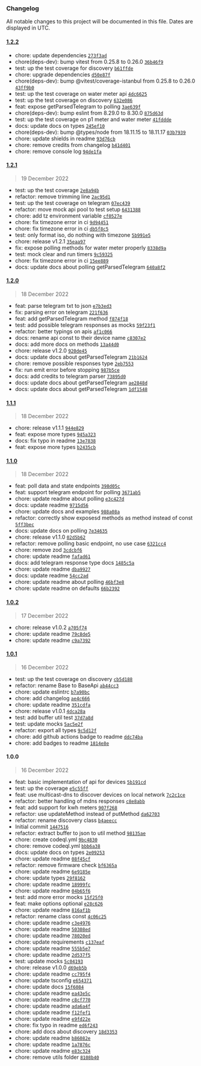 ### Changelog

All notable changes to this project will be documented in this file. Dates are displayed in UTC.

#### [1.2.2](https://github.com/jvandenaardweg/homewizard-energy-api/compare/1.2.1...1.2.2)

- chore: update dependencies [`273f3ad`](https://github.com/jvandenaardweg/homewizard-energy-api/commit/273f3ad0d8dde9094bfcb25d9a95c1f11af9e3bf)
- chore(deps-dev): bump vitest from 0.25.8 to 0.26.0 [`36b46f9`](https://github.com/jvandenaardweg/homewizard-energy-api/commit/36b46f93281300e4569fe528336f0812c28df2f7)
- test: up the test coverage for discovery [`b61ffde`](https://github.com/jvandenaardweg/homewizard-energy-api/commit/b61ffdeed5ce1e374d645b0cdeaa8f011fb724aa)
- chore: upgrade dependencies [`d50e87f`](https://github.com/jvandenaardweg/homewizard-energy-api/commit/d50e87fe89a59fdbb7fd14b8f6490ec692c8af7a)
- chore(deps-dev): bump @vitest/coverage-istanbul from 0.25.8 to 0.26.0 [`43ff9b0`](https://github.com/jvandenaardweg/homewizard-energy-api/commit/43ff9b028d05e6762b51c1ed895884cb1a5cdc09)
- test: up the test coverage on water meter api [`4dc6625`](https://github.com/jvandenaardweg/homewizard-energy-api/commit/4dc6625a38b9babf66060d9f250e32dc3a0f2bcc)
- test: up the test coverage on discovery [`632e086`](https://github.com/jvandenaardweg/homewizard-energy-api/commit/632e0860ac417b6e15bc53e37141bd681d88a8c9)
- feat: expose getParsedTelegram to polling [`3ae639f`](https://github.com/jvandenaardweg/homewizard-energy-api/commit/3ae639feb251b233304d14ba3b79e487a0a9c9de)
- chore(deps-dev): bump eslint from 8.29.0 to 8.30.0 [`875d63d`](https://github.com/jvandenaardweg/homewizard-energy-api/commit/875d63dd22f6f582591d8161b2d8ff371d4f1098)
- test: up the test coverage on p1 meter and water meter [`41fddde`](https://github.com/jvandenaardweg/homewizard-energy-api/commit/41fdddef2ab1f8b8cdd82feed860a500a73ce65b)
- docs: update docs on types [`245ef10`](https://github.com/jvandenaardweg/homewizard-energy-api/commit/245ef10a0825767dd570411f2c83104229204af1)
- chore(deps-dev): bump @types/node from 18.11.15 to 18.11.17 [`03b7939`](https://github.com/jvandenaardweg/homewizard-energy-api/commit/03b793993f029475db13c20ccb9054a0a5ca364c)
- chore: update shields in readme [`93d76cb`](https://github.com/jvandenaardweg/homewizard-energy-api/commit/93d76cb6ac1d86473b5650ed8b48166886da3d85)
- chore: remove credits from changelog [`b41d401`](https://github.com/jvandenaardweg/homewizard-energy-api/commit/b41d401d85b88b40164a7c1b5e8483b504f4a048)
- chore: remove console log [`94de1fa`](https://github.com/jvandenaardweg/homewizard-energy-api/commit/94de1fab43e46b1d5c0c06d2040b84336432b7b1)

#### [1.2.1](https://github.com/jvandenaardweg/homewizard-energy-api/compare/1.2.0...1.2.1)

> 19 December 2022

- test: up the test coverage [`2e8a94b`](https://github.com/jvandenaardweg/homewizard-energy-api/commit/2e8a94b2b25314110c21086dd059823c9b574185)
- refactor: remove trimming line [`2ac95d1`](https://github.com/jvandenaardweg/homewizard-energy-api/commit/2ac95d194cb59059274d6074573509a227cc2f65)
- test: up the test coverage on telegram [`07ec439`](https://github.com/jvandenaardweg/homewizard-energy-api/commit/07ec4394e5d6cda7075a0cc4b9c7b9118d555f83)
- refactor: move mock api pool to test setup [`6431388`](https://github.com/jvandenaardweg/homewizard-energy-api/commit/643138829c13f04d69c3164b90201761e9a3ca9b)
- chore: add tz environment variable [`cf0527e`](https://github.com/jvandenaardweg/homewizard-energy-api/commit/cf0527ee795317401f76f0447eec0c34f0c52487)
- chore: fix timezone error in ci [`9d94451`](https://github.com/jvandenaardweg/homewizard-energy-api/commit/9d944513a6e1cbea3611a7d933e86776b5613a15)
- chore: fix timezone error in ci [`db5f8c5`](https://github.com/jvandenaardweg/homewizard-energy-api/commit/db5f8c5d63da44873876b821b4718edab2bf1a97)
- test: only format iso, do nothing with timezone [`5b991e5`](https://github.com/jvandenaardweg/homewizard-energy-api/commit/5b991e5cda7c525a3a182f5fda418db71d78ba36)
- chore: release v1.2.1 [`35eaa97`](https://github.com/jvandenaardweg/homewizard-energy-api/commit/35eaa97c177b46ba0b1d8b3a831597ca06f59f78)
- fix: expose polling methods for water meter properly [`8338d9a`](https://github.com/jvandenaardweg/homewizard-energy-api/commit/8338d9a1b7df47d538d732aed18acb5f53a77558)
- test: mock clear and run timers [`9c59325`](https://github.com/jvandenaardweg/homewizard-energy-api/commit/9c59325aeab6a9584a777054f453fa8a3c0ed5c1)
- chore: fix timezone error in ci [`15ee889`](https://github.com/jvandenaardweg/homewizard-energy-api/commit/15ee8891ce0b51697c69d9969229e187c6661b08)
- docs: update docs about polling getParsedTelegram [`640a8f2`](https://github.com/jvandenaardweg/homewizard-energy-api/commit/640a8f2656da03825a199bd96aa475634146d298)

#### [1.2.0](https://github.com/jvandenaardweg/homewizard-energy-api/compare/1.1.1...1.2.0)

> 18 December 2022

- feat: parse telegram txt to json [`e7b3ed3`](https://github.com/jvandenaardweg/homewizard-energy-api/commit/e7b3ed374a7a476d58ccf668793e5aaeebf1acf8)
- fix: parsing error on telegram [`221f636`](https://github.com/jvandenaardweg/homewizard-energy-api/commit/221f636b2b246d073d91cc6f67d2cbe9ccae0d54)
- feat: add getParsedTelegram method [`f874f18`](https://github.com/jvandenaardweg/homewizard-energy-api/commit/f874f18f0be427c90bb2ce64ece14970c49d8858)
- test: add possible telegram responses as mocks [`59f23f1`](https://github.com/jvandenaardweg/homewizard-energy-api/commit/59f23f1cd79e480a9dabc00c3287004b85651819)
- refactor: better typings on apis [`af1c066`](https://github.com/jvandenaardweg/homewizard-energy-api/commit/af1c0662abb3acb95fa0cca420e802f421ba954c)
- docs: rename api const to their device name [`c8307e2`](https://github.com/jvandenaardweg/homewizard-energy-api/commit/c8307e29ce1629be2d881da150d2a04f12a5066a)
- docs: add more docs on methods [`13a44d0`](https://github.com/jvandenaardweg/homewizard-energy-api/commit/13a44d015a8e130beab9bb7eb692b69b151f5c6c)
- chore: release v1.2.0 [`920de45`](https://github.com/jvandenaardweg/homewizard-energy-api/commit/920de452a40e420646a4aa9d5d533411baf37fd5)
- docs: update docs about getParsedTelegram [`21b1624`](https://github.com/jvandenaardweg/homewizard-energy-api/commit/21b16244d7de3af1ee87ed831ad9dde656b4139e)
- chore: remove possible responses type [`2eb7553`](https://github.com/jvandenaardweg/homewizard-energy-api/commit/2eb7553f0d72382063cf3bec8b028cc7762c31e0)
- fix: run emit error before stopping [`987b5ce`](https://github.com/jvandenaardweg/homewizard-energy-api/commit/987b5ce645f53799eb44dc46d1d8dfbd201c97e6)
- docs: add credits to telegram parser [`73895d0`](https://github.com/jvandenaardweg/homewizard-energy-api/commit/73895d073f1a6dc56aacbef435bb4c76486ad830)
- docs: update docs about getParsedTelegram [`ae2848d`](https://github.com/jvandenaardweg/homewizard-energy-api/commit/ae2848dddf3d1c40e4b64807f2e493928f01b980)
- docs: update docs about getParsedTelegram [`1df1548`](https://github.com/jvandenaardweg/homewizard-energy-api/commit/1df15486db3d73eb30e3746ba40eefc6c62398b8)

#### [1.1.1](https://github.com/jvandenaardweg/homewizard-energy-api/compare/1.1.0...1.1.1)

> 18 December 2022

- chore: release v1.1.1 [`944e829`](https://github.com/jvandenaardweg/homewizard-energy-api/commit/944e829c7ab3955b6fb125e66f8bc70eac58a2ba)
- feat: expose more types [`945a323`](https://github.com/jvandenaardweg/homewizard-energy-api/commit/945a323389914fd92ad128cec2063f937dd2d3ea)
- docs: fix typo in readme [`13e7838`](https://github.com/jvandenaardweg/homewizard-energy-api/commit/13e783878a180409d3c8adf6436c15e6eb2add21)
- feat: expose more types [`b2435cb`](https://github.com/jvandenaardweg/homewizard-energy-api/commit/b2435cba322eb4e9a4c566aac7661cf90fd7efbe)

#### [1.1.0](https://github.com/jvandenaardweg/homewizard-energy-api/compare/1.0.2...1.1.0)

> 18 December 2022

- feat: poll data and state endpoints [`398d05c`](https://github.com/jvandenaardweg/homewizard-energy-api/commit/398d05c2053fb189ce5fd81559c45a6645ea9952)
- feat: support telegram endpoint for polling [`3671ab5`](https://github.com/jvandenaardweg/homewizard-energy-api/commit/3671ab59b890aa569de6c0071379ec6c74d4b03c)
- chore: update readme about polling [`e3c427d`](https://github.com/jvandenaardweg/homewizard-energy-api/commit/e3c427ddd8bbae8f8b9d2bbaf5925ea878f8eab5)
- docs: update readme [`9715d56`](https://github.com/jvandenaardweg/homewizard-energy-api/commit/9715d560325a192e719da8e3dd310dc0ef26c950)
- chore: update docs and examples [`988a08a`](https://github.com/jvandenaardweg/homewizard-energy-api/commit/988a08ae064dfbd7cccdf736693a00bf61fae693)
- refactor: correctly show exposesd methods as method instead of const [`5ff3bec`](https://github.com/jvandenaardweg/homewizard-energy-api/commit/5ff3becb867d67be16bfe6c149f9c69819783323)
- docs: update docs on polling [`7e34635`](https://github.com/jvandenaardweg/homewizard-energy-api/commit/7e3463537afccade23416f0520de1874f07816ee)
- chore: release v1.1.0 [`02d5b62`](https://github.com/jvandenaardweg/homewizard-energy-api/commit/02d5b62a30c67c3e3937536a431eb8d01c867f7e)
- refactor: remove polling basic endpoint, no use case [`6321cc4`](https://github.com/jvandenaardweg/homewizard-energy-api/commit/6321cc4206cbbd1c6649ea79285a4e73f5e1eae6)
- chore: remove zod [`3cdcbf6`](https://github.com/jvandenaardweg/homewizard-energy-api/commit/3cdcbf665ef755a913e9073c55be012acc344076)
- chore: update readme [`fafad61`](https://github.com/jvandenaardweg/homewizard-energy-api/commit/fafad61a1fa5ccbb5a88c0d5ccd47c2d81a06294)
- docs: add telegram response type docs [`1485c5a`](https://github.com/jvandenaardweg/homewizard-energy-api/commit/1485c5a21c48ae02e863c31d1dfa3cc7e7b22784)
- chore: update readme [`dba9927`](https://github.com/jvandenaardweg/homewizard-energy-api/commit/dba9927055f6af61bbf54b9ae62cce73b8ee24ce)
- docs: update readme [`54cc2ad`](https://github.com/jvandenaardweg/homewizard-energy-api/commit/54cc2ad0c9353e2b6bb22053145e528a914d94f5)
- chore: update readme about polling [`46bf3e8`](https://github.com/jvandenaardweg/homewizard-energy-api/commit/46bf3e84f64898fe960cb81827ccaab72e4d0068)
- chore: update readme on defaults [`66b2392`](https://github.com/jvandenaardweg/homewizard-energy-api/commit/66b2392f5233d32ea504e26a89d365bd5bd37631)

#### [1.0.2](https://github.com/jvandenaardweg/homewizard-energy-api/compare/1.0.1...1.0.2)

> 17 December 2022

- chore: release v1.0.2 [`a705f74`](https://github.com/jvandenaardweg/homewizard-energy-api/commit/a705f74f57aa7d44410f587a35720f276ecce598)
- chore: update readme [`79c8de5`](https://github.com/jvandenaardweg/homewizard-energy-api/commit/79c8de597d57c481d103167e98a7966b5cb95eed)
- chore: update readme [`c9a7392`](https://github.com/jvandenaardweg/homewizard-energy-api/commit/c9a739231ccc9fe3d237c5a292e128f1dee89cfb)

#### [1.0.1](https://github.com/jvandenaardweg/homewizard-energy-api/compare/1.0.0...1.0.1)

> 16 December 2022

- test: up the test coverage on discovery [`cb5d188`](https://github.com/jvandenaardweg/homewizard-energy-api/commit/cb5d188a03481ca53406720cb79ecf1cd2e796f6)
- refactor: rename Base to BaseApi [`ab44cc3`](https://github.com/jvandenaardweg/homewizard-energy-api/commit/ab44cc3b7907e56abaea277bbb33500f678c4c0e)
- chore: update eslintrc [`b7a90bc`](https://github.com/jvandenaardweg/homewizard-energy-api/commit/b7a90bc7b7a61efd05a4532afa699d8710568004)
- chore: add changelog [`ae4c666`](https://github.com/jvandenaardweg/homewizard-energy-api/commit/ae4c666a42baa3462b98a27c73aa711c493e7868)
- chore: update readme [`351cdfa`](https://github.com/jvandenaardweg/homewizard-energy-api/commit/351cdfafda8f0e1d8192b710c4d0580f462fa4e6)
- chore: release v1.0.1 [`4dca28a`](https://github.com/jvandenaardweg/homewizard-energy-api/commit/4dca28ad3be61c12b640cf5a2bd45e68b795fe68)
- test: add buffer util test [`37d7a8d`](https://github.com/jvandenaardweg/homewizard-energy-api/commit/37d7a8db56c2ff17c29913f82ba4a75fb480493d)
- test: update mocks [`5ac5e2f`](https://github.com/jvandenaardweg/homewizard-energy-api/commit/5ac5e2f4657f0bec33811235e146a469c27f63a2)
- refactor: export all types [`9c5d12f`](https://github.com/jvandenaardweg/homewizard-energy-api/commit/9c5d12f54fade829ef747bcc0991efeef0bb0404)
- chore: add github actions badge to readme [`ddc74ba`](https://github.com/jvandenaardweg/homewizard-energy-api/commit/ddc74ba65d303ac5524534e2a4dfa337cd498653)
- chore: add badges to readme [`1814e8e`](https://github.com/jvandenaardweg/homewizard-energy-api/commit/1814e8ef31e8689ade101c325f20682bd2c48ade)

#### 1.0.0

> 16 December 2022

- feat: basic implementation of api for devices [`5b191cd`](https://github.com/jvandenaardweg/homewizard-energy-api/commit/5b191cd31f598e2567c400b0e921aaedacb99863)
- test: up the coverage [`e5c55ff`](https://github.com/jvandenaardweg/homewizard-energy-api/commit/e5c55ff3fe130e61b9c07715419bd21dc4de5657)
- feat: use multicast-dns to discover devices on local network [`7c2c1ce`](https://github.com/jvandenaardweg/homewizard-energy-api/commit/7c2c1ceeb058471e88052eda9f15d7c3499eb42f)
- refactor: better handling of mdns responses [`c8e8abb`](https://github.com/jvandenaardweg/homewizard-energy-api/commit/c8e8abb422154c117242c721acf12491e929117b)
- feat: add support for kwh meters [`907f268`](https://github.com/jvandenaardweg/homewizard-energy-api/commit/907f26820c61ba9f391aef8479d157c4f62950f8)
- refactor: use updateMethod instead of putMethod [`da62703`](https://github.com/jvandenaardweg/homewizard-energy-api/commit/da6270333c1a7d9a5fa5cd434186b9a1c4c78383)
- refactor: rename discovery class [`b4aeecc`](https://github.com/jvandenaardweg/homewizard-energy-api/commit/b4aeecc73439ba28b68ec7810a55a70a0db74e42)
- Initial commit [`1447516`](https://github.com/jvandenaardweg/homewizard-energy-api/commit/144751635ce0d7e5b84747fd69f6037b6c6c4016)
- refactor: extract buffer to json to util method [`98135ae`](https://github.com/jvandenaardweg/homewizard-energy-api/commit/98135ae9c7be819c487e8f75bfa1892118f81b2e)
- chore: create codeql.yml [`9bc4830`](https://github.com/jvandenaardweg/homewizard-energy-api/commit/9bc4830cc7198faf75f3af443a0c6bdc7130aa9a)
- chore: remove codeql.yml [`bbb6a38`](https://github.com/jvandenaardweg/homewizard-energy-api/commit/bbb6a38e3baa70d2e774a45aa700fed397f7b1db)
- docs: update docs on types [`2e09253`](https://github.com/jvandenaardweg/homewizard-energy-api/commit/2e0925339cd75e08424ac0c84581f33e4afff742)
- chore: update readme [`08f45cf`](https://github.com/jvandenaardweg/homewizard-energy-api/commit/08f45cf48bfdb567bd9106982b81d2432ed0366b)
- refactor: remove firmware check [`bf6365a`](https://github.com/jvandenaardweg/homewizard-energy-api/commit/bf6365af15acde3114ad76bd8b1b6a8eb66357df)
- chore: update readme [`6e9185e`](https://github.com/jvandenaardweg/homewizard-energy-api/commit/6e9185e0fd6db4619b40f2b67d08820d2a1a6bdc)
- chore: update types [`29f8162`](https://github.com/jvandenaardweg/homewizard-energy-api/commit/29f81626da2053507475ca0c7d7a775815088de7)
- chore: update readme [`18999fc`](https://github.com/jvandenaardweg/homewizard-energy-api/commit/18999fcf1b4abe1d9a521e86a6500a80d473a8ac)
- chore: update readme [`04b65f6`](https://github.com/jvandenaardweg/homewizard-energy-api/commit/04b65f6a655a3be6de8e12d862c1a3dad028c9b3)
- test: add more error mocks [`15f25f0`](https://github.com/jvandenaardweg/homewizard-energy-api/commit/15f25f01e5d96192fe9ddd66870fc1d27cabb715)
- feat: make options optional [`e28c626`](https://github.com/jvandenaardweg/homewizard-energy-api/commit/e28c6264a5b65531d43720eaccad375bb85a9121)
- chore: update readme [`816af1b`](https://github.com/jvandenaardweg/homewizard-energy-api/commit/816af1b6c05c11979cb427d6038b0a9921920ed6)
- refactor: rename class const [`4c06c25`](https://github.com/jvandenaardweg/homewizard-energy-api/commit/4c06c25d24412edfcc6d8df5c517157fdf01fbbd)
- chore: update readme [`c3e4976`](https://github.com/jvandenaardweg/homewizard-energy-api/commit/c3e49764892441dd24087b388896bf4acac85a7e)
- chore: update readme [`50308ed`](https://github.com/jvandenaardweg/homewizard-energy-api/commit/50308ed3db9418bcb0305263befd23c44e61b71f)
- chore: update readme [`78020ed`](https://github.com/jvandenaardweg/homewizard-energy-api/commit/78020ed0531f1a43419b34db0ae5926a2e6967b1)
- chore: update requirements [`c137eaf`](https://github.com/jvandenaardweg/homewizard-energy-api/commit/c137eaf88cda621d6b45ad9d8471eb33a2a49d87)
- chore: update readme [`555b5e7`](https://github.com/jvandenaardweg/homewizard-energy-api/commit/555b5e74c8684f1b1309229afc1e6988fadece1e)
- chore: update readme [`2d537f5`](https://github.com/jvandenaardweg/homewizard-energy-api/commit/2d537f565be1fe312a60762f961cd7425bf2c2fe)
- test: update mocks [`5c04193`](https://github.com/jvandenaardweg/homewizard-energy-api/commit/5c04193094f2f58a166e3b5a5d325e063c4d5431)
- chore: release v1.0.0 [`d69eb5b`](https://github.com/jvandenaardweg/homewizard-energy-api/commit/d69eb5b4da05be0ca95bee94334d19d4d840d220)
- chore: update readme [`cc795f4`](https://github.com/jvandenaardweg/homewizard-energy-api/commit/cc795f4feb13eba7bf64e8d3b2a569cdc9779de5)
- chore: update tsconfig [`e654371`](https://github.com/jvandenaardweg/homewizard-energy-api/commit/e654371d2a0c9bcd33da7da65f9bef73881e3df6)
- chore: update docs [`15f6084`](https://github.com/jvandenaardweg/homewizard-energy-api/commit/15f6084fd10b4685cd2e782de4e81e0612cdaeda)
- chore: update readme [`ea43e5c`](https://github.com/jvandenaardweg/homewizard-energy-api/commit/ea43e5ceee8b2e17b9aff2e039c89523d48fd1cc)
- chore: update readme [`c8cf770`](https://github.com/jvandenaardweg/homewizard-energy-api/commit/c8cf7703b61d7974862fb1a121d8bd1b7d1d5fc8)
- chore: update readme [`ada6a4f`](https://github.com/jvandenaardweg/homewizard-energy-api/commit/ada6a4fcea402a0cd4ec0d99512f53d2b9ea6f9b)
- chore: update readme [`f12fef1`](https://github.com/jvandenaardweg/homewizard-energy-api/commit/f12fef1989f3032dc21a1c8b59e0844246d9c928)
- chore: update readme [`e9fd22e`](https://github.com/jvandenaardweg/homewizard-energy-api/commit/e9fd22e7fe0728596b0f46d1385e5e9c81c2df88)
- chore: fix typo in readme [`ed6f243`](https://github.com/jvandenaardweg/homewizard-energy-api/commit/ed6f2432ff58968f6e066d6d159e8f4110f67777)
- chore: add docs about discovery [`18d3353`](https://github.com/jvandenaardweg/homewizard-energy-api/commit/18d3353ef731d9cc911bd2b3ae84968136abdc1a)
- chore: update readme [`b86082e`](https://github.com/jvandenaardweg/homewizard-energy-api/commit/b86082eba278f2ee78b4af40aeaeddb26f08c585)
- chore: update readme [`1a7876c`](https://github.com/jvandenaardweg/homewizard-energy-api/commit/1a7876cca05381bb36f89d07c9608ffc45aaded4)
- chore: update readme [`e83c324`](https://github.com/jvandenaardweg/homewizard-energy-api/commit/e83c324daba4b476128c2d6ab35183082a911e90)
- chore: remove utils folder [`8108b40`](https://github.com/jvandenaardweg/homewizard-energy-api/commit/8108b404e8a797079d6a5e6634ba16da1d8ad9e7)
